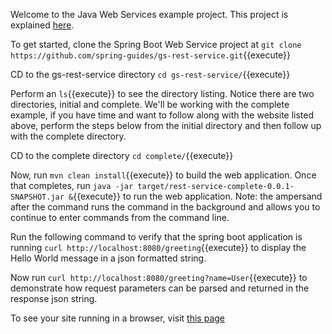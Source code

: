 Welcome to the Java Web Services example project.  This project is explained [here](https://spring.io/guides/gs/rest-service/).

To get started, clone the Spring Boot Web Service project at `git clone https://github.com/spring-guides/gs-rest-service.git`{{execute}}

CD to the gs-rest-service directory `cd gs-rest-service/`{{execute}}

Perform an `ls`{{execute}} to see the directory listing.  Notice there are two directories, initial and complete.  We'll be working with the complete example, if you have time and want to follow along with the website listed above, perform the steps below from the initial directory and then follow up with the complete directory.

CD to the complete directory `cd complete/`{{execute}}

Now, run `mvn clean install`{{execute}} to build the web application.  Once that completes, run `java -jar target/rest-service-complete-0.0.1-SNAPSHOT.jar &`{{execute}} to run the web application.  Note: the ampersand after the command runs the command in the background and allows you to continue to enter commands from the command line.

Run the following command to verify that the spring boot application is running `curl http://localhost:8080/greeting`{{execute}} to display the Hello World message in a json formatted string.

Now run `curl http://localhost:8080/greeting?name=User`{{execute}} to demonstrate how request parameters can be parsed and returned in the response json string.

To see your site running in a browser, visit [this page](http://[[HOST_SUBDOMAIN]]-8080-[[KATACODA_HOST]].[[KATACODA_DOMAIN]]/greeting)



